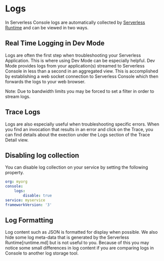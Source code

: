 <!--
title: Logs
menuText: Logs
description: A guide for using logs within Serverless Console
menuOrder: 4
-->

# Logs
In Serverless Console logs
are automatically collected by [Serverless Runtime](runtime.md)
and can be viewed in two ways.

## Real Time Logging in Dev Mode
Logs are often the first step when troubleshooting your
Serverless Application. This is where using Dev Mode can
be especially helpful. Dev Mode provides logs  from your 
application(s) streamed to Serverless Console in less than 
a second in an aggregated view. This is accomplished
by establishing a web socket connection to Serverless Console
which then forwards the logs to your web browser. 

Note: Due to bandwidth limits you may be forced to set a filter
in order to stream logs. 

## Trace Logs
Logs are also especially useful when troubleshooting specific
errors. When you find an invocation that results in an error
and click on the Trace, you can find details about the exection
under the Logs section of the Trace Detail view. 

## Disabling log collection
You can disable log collection on your service by setting the
following property. 

```yaml
org: myorg
console: 
    logs:
        disable: true
service: myservice
frameworkVersion: '3'
```

## Log Formatting
Log content such as JSON is formatted for display when possible. We
also hide some log meta-data that is generated by the 
Serverless Runtime[runtime.md] but is not useful to you. 
Because of this you may notice some small differences in log content if you
are comparing logs in Console to another log storage tool. 